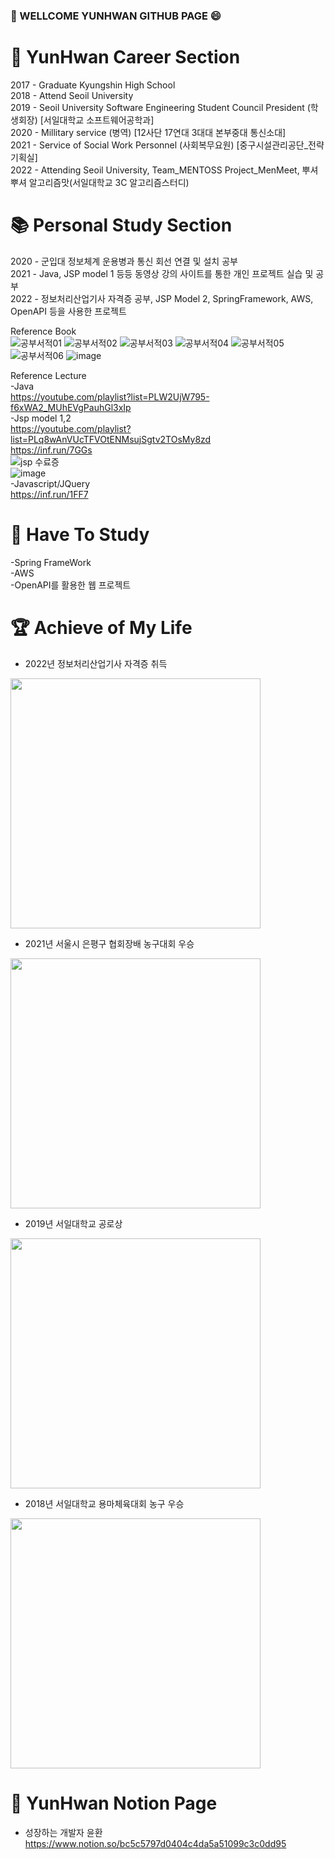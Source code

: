 ### :wave: WELLCOME YUNHWAN GITHUB PAGE :smile:   

#  :scroll: YunHwan Career Section   
   2017 - Graduate Kyungshin High School   
   2018 - Attend Seoil University    
   2019 - Seoil University Software Engineering Student Council President (학생회장) [서일대학교 소프트웨어공학과]    
   2020 - Millitary service (병역) [12사단 17연대 3대대 본부중대 통신소대]   
   2021 - Service of Social Work Personnel (사회복무요원) [중구시설관리공단_전략기획실]   
   2022 - Attending Seoil University, Team_MENTOSS Project_MenMeet, 뿌셔뿌셔 알고리즘맛(서일대학교 3C 알고리즘스터디)   
      
# :books: Personal Study Section       
  2020 - 군입대 정보체계 운용병과 통신 회선 연결 및 설치 공부   
  2021 - Java, JSP model 1 등등 동영상 강의 사이트를 통한 개인 프로젝트 실습 및 공부    
  2022 - 정보처리산업기사 자격증 공부, JSP Model 2, SpringFramework, AWS, OpenAPI 등을 사용한 프로젝트    
  
  Reference Book   
![공부서적01](https://user-images.githubusercontent.com/79188190/161412550-acf43a53-d60f-4f6c-adee-e0dffa85150d.png)
![공부서적02](https://user-images.githubusercontent.com/79188190/161412552-e97cdc15-93b0-4229-b758-4bcb0d839ef4.png)
![공부서적03](https://user-images.githubusercontent.com/79188190/161412553-f34149be-6394-4693-90b4-11e06d730e5c.png)
![공부서적04](https://user-images.githubusercontent.com/79188190/161412555-a38d79de-bb37-43b0-aa86-fd878385ced4.png)
![공부서적05](https://user-images.githubusercontent.com/79188190/161412556-c52e9ac5-cc82-414c-abc4-b2099b31ac37.png)
![공부서적06](https://user-images.githubusercontent.com/79188190/162111784-43141106-32a7-4ac7-9a8e-4612cb1fd0d0.png)
![image](https://user-images.githubusercontent.com/79188190/175238974-15d9cae8-5ec1-4006-8a5f-68450fe42891.png)   

 
 
 Reference Lecture   
    -Java   
      https://youtube.com/playlist?list=PLW2UjW795-f6xWA2_MUhEVgPauhGl3xIp   
    -Jsp model 1,2   
      https://youtube.com/playlist?list=PLq8wAnVUcTFVOtENMsujSgtv2TOsMy8zd   
      https://inf.run/7GGs   
      ![jsp 수료증](https://user-images.githubusercontent.com/79188190/161413168-eb55dc93-1ff2-4ad6-99b6-9552b9f4ed86.png)   
      ![image](https://user-images.githubusercontent.com/79188190/166868445-edbc470e-85f7-4db4-b234-60448d160cf2.png)   
    -Javascript/JQuery   
      https://inf.run/1FF7   
    
# 🔏 Have To Study
   -Spring FrameWork   
   -AWS   
   -OpenAPI를 활용한 웹 프로젝트   
   
# :trophy: Achieve of My Life   
- 2022년 정보처리산업기사 자격증 취득   
<img src="https://user-images.githubusercontent.com/79188190/175237297-d6e6c74d-b5ab-4bca-8198-005b4ef56dc6.jpg" width="400" height="400"/>   

- 2021년 서울시 은평구 협회장배 농구대회 우승   
<img src="https://user-images.githubusercontent.com/79188190/161085018-f31f83d5-bb1f-4cc5-bec3-470420d0f064.jpg" width="400" height="400"/>   

- 2019년 서일대학교 공로상
<img src="https://user-images.githubusercontent.com/79188190/161084940-068688f8-4d1d-4491-bc97-4f1fc424dbcc.jpg" width="400" height="400"/>   

- 2018년 서일대학교 용마체육대회 농구 우승  
<img src="https://user-images.githubusercontent.com/79188190/161084972-2e9fcc44-4354-4b1e-abaf-e733d3dd0736.jpg" width="400" height="400"/> 

# :memo: YunHwan Notion Page
  - 성장하는 개발자 윤환  
  https://www.notion.so/bc5c5797d0404c4da5a51099c3c0dd95      

